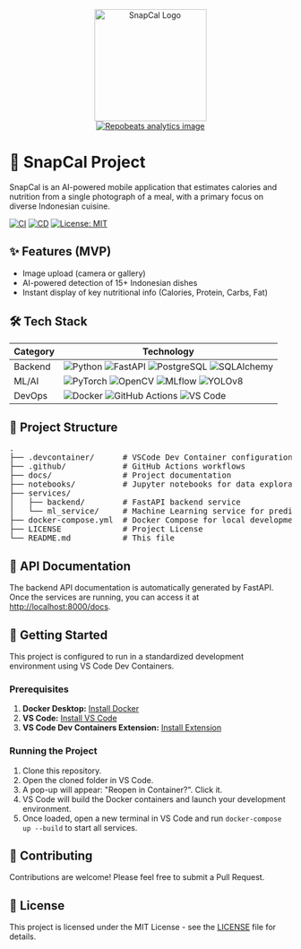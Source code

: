 <div align="center">
  <img src="https://raw.githubusercontent.com/CVarisco/create-beautiful-readme/main/img/snapcal_logo.png" alt="SnapCal Logo" width="200"/>
  <br/>
  <a href="https://repobeats.axiom.co/api/embed/7026e6a84a48a15ebf1986454b6450e36a77e570">
    <img src="https://repobeats.axiom.co/api/embed/7026e6a84a48a15ebf1986454b6450e36a77e570" alt="Repobeats analytics image" />
  </a>
</div>

# 🚀 SnapCal Project

SnapCal is an AI-powered mobile application that estimates calories and nutrition from a single photograph of a meal, with a primary focus on diverse Indonesian cuisine.

[![CI](https://github.com/[YOUR_USERNAME]/[YOUR_REPOSITORY]/actions/workflows/ci.yml/badge.svg)](https://github.com/[YOUR_USERNAME]/[YOUR_REPOSITORY]/actions/workflows/ci.yml)
[![CD](https://github.com/[YOUR_USERNAME]/[YOUR_REPOSITORY]/actions/workflows/cd.yml/badge.svg)](https://github.com/[YOUR_USERNAME]/[YOUR_REPOSITORY]/actions/workflows/cd.yml)
[![License: MIT](https://img.shields.io/badge/License-MIT-yellow.svg)](https://opensource.org/licenses/MIT)

## ✨ Features (MVP)
- Image upload (camera or gallery)
- AI-powered detection of 15+ Indonesian dishes
- Instant display of key nutritional info (Calories, Protein, Carbs, Fat)

## 🛠️ Tech Stack

| Category | Technology |
|----------|------------|
| Backend | ![Python](https://img.shields.io/badge/Python-3776AB?logo=python&logoColor=white) ![FastAPI](https://img.shields.io/badge/FastAPI-009688?logo=fastapi&logoColor=white) ![PostgreSQL](https://img.shields.io/badge/PostgreSQL-316192?logo=postgresql&logoColor=white) ![SQLAlchemy](https://img.shields.io/badge/SQLAlchemy-D71F00?logo=sqlalchemy&logoColor=white) |
| ML/AI | ![PyTorch](https://img.shields.io/badge/PyTorch-EE4C2C?logo=pytorch&logoColor=white) ![OpenCV](https://img.shields.io/badge/OpenCV-5C3EE8?logo=opencv&logoColor=white) ![MLflow](https://img.shields.io/badge/MLflow-0A658E?logo=mlflow&logoColor=white) ![YOLOv8](https://img.shields.io/badge/YOLOv8-00FFFF?logo=yolo&logoColor=white) |
| DevOps | ![Docker](https://img.shields.io/badge/Docker-2496ED?logo=docker&logoColor=white) ![GitHub Actions](https://img.shields.io/badge/GitHub_Actions-2088FF?logo=githubactions&logoColor=white) ![VS Code](https://img.shields.io/badge/VS_Code-007ACC?logo=visualstudiocode&logoColor=white) |

## 📂 Project Structure
<pre>
.
├── .devcontainer/      # VSCode Dev Container configuration
├── .github/            # GitHub Actions workflows
├── docs/               # Project documentation
├── notebooks/          # Jupyter notebooks for data exploration and model training
├── services/
│   ├── backend/        # FastAPI backend service
│   └── ml_service/     # Machine Learning service for predictions
├── docker-compose.yml  # Docker Compose for local development
├── LICENSE             # Project License
└── README.md           # This file
</pre>

## 📄 API Documentation
The backend API documentation is automatically generated by FastAPI. Once the services are running, you can access it at [http://localhost:8000/docs](http://localhost:8000/docs).

## 🚀 Getting Started

This project is configured to run in a standardized development environment using VS Code Dev Containers.

### Prerequisites
1.  **Docker Desktop:** [Install Docker](https://www.docker.com/products/docker-desktop/)
2.  **VS Code:** [Install VS Code](https://code.visualstudio.com/)
3.  **VS Code Dev Containers Extension:** [Install Extension](https://marketplace.visualstudio.com/items?itemName=ms-vscode-remote.remote-containers)

### Running the Project
1.  Clone this repository.
2.  Open the cloned folder in VS Code.
3.  A pop-up will appear: "Reopen in Container?". Click it.
4.  VS Code will build the Docker containers and launch your development environment.
5.  Once loaded, open a new terminal in VS Code and run `docker-compose up --build` to start all services.

## 🤝 Contributing
Contributions are welcome! Please feel free to submit a Pull Request.

## 📝 License
This project is licensed under the MIT License - see the [LICENSE](LICENSE) file for details.